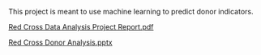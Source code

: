 This project is meant to use machine learning to predict donor indicators.


[Red Cross Data Analysis Project Report.pdf](https://github.com/Frog44/Portfolio-Projects/files/14271114/Red.Cross.Data.Analysis.Project.Report.pdf)


[Red Cross Donor Analysis.pptx](https://github.com/Frog44/Portfolio-Projects/files/14271135/Red.Cross.Donor.Analysis.pptx)
